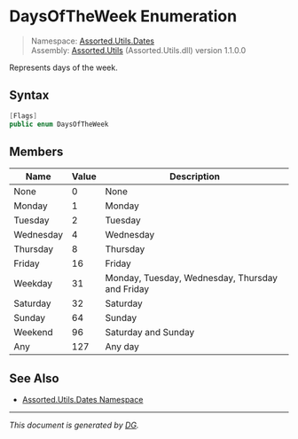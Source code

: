 ﻿# DaysOfTheWeek Enumeration

> Namespace: [Assorted.Utils.Dates](index.md#assortedutilsdates-namespace)\
> Assembly: [Assorted.Utils](index.md) (Assorted.Utils.dll) version 1.1.0.0

Represents days of the week.

## Syntax

```csharp
[Flags]
public enum DaysOfTheWeek
```

## Members

Name | Value | Description
--- | --- | ---
None | 0 | None
Monday | 1 | Monday
Tuesday | 2 | Tuesday
Wednesday | 4 | Wednesday
Thursday | 8 | Thursday
Friday | 16 | Friday
Weekday | 31 | Monday, Tuesday, Wednesday, Thursday and Friday
Saturday | 32 | Saturday
Sunday | 64 | Sunday
Weekend | 96 | Saturday and Sunday
Any | 127 | Any day

## See Also

- [Assorted.Utils.Dates Namespace](index.md#assortedutilsdates-namespace)

---

_This document is generated by [DG](https://github.com/Khojasteh/dg)._
